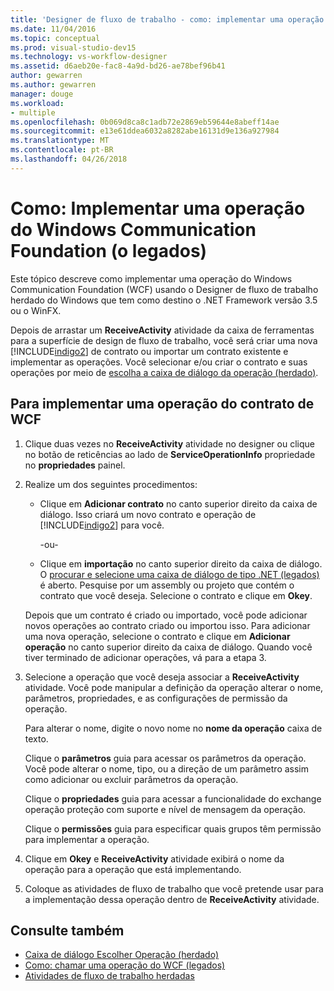 ```yaml
---
title: 'Designer de fluxo de trabalho - como: implementar uma operação do contrato Windows Communication Foundation (legados)'
ms.date: 11/04/2016
ms.topic: conceptual
ms.prod: visual-studio-dev15
ms.technology: vs-workflow-designer
ms.assetid: d6aeb20e-fac8-4a9d-bd26-ae78bef96b41
author: gewarren
ms.author: gewarren
manager: douge
ms.workload:
- multiple
ms.openlocfilehash: 0b069d8ca8c1adb72e2869eb59644e8abeff14ae
ms.sourcegitcommit: e13e61ddea6032a8282abe16131d9e136a927984
ms.translationtype: MT
ms.contentlocale: pt-BR
ms.lasthandoff: 04/26/2018
---
```

# <a name="how-to-implement-a-windows-communication-foundation-contract-operation-legacy"></a>Como: Implementar uma operação do Windows Communication Foundation (o legados)

Este tópico descreve como implementar uma operação do Windows Communication Foundation (WCF) usando o Designer de fluxo de trabalho herdado do Windows que tem como destino o .NET Framework versão 3.5 ou o WinFX.

Depois de arrastar um **ReceiveActivity** atividade da caixa de ferramentas para a superfície de design de fluxo de trabalho, você será criar uma nova [!INCLUDE[indigo2](../workflow-designer/includes/indigo2_md.md)] de contrato ou importar um contrato existente e implementar as operações. Você selecionar e/ou criar o contrato e suas operações por meio de [escolha a caixa de diálogo da operação (herdado)](../workflow-designer/choose-operation-dialog-box-legacy.md).

## <a name="to-implement-a-wcf-contract-operation"></a>Para implementar uma operação do contrato de WCF

1.  Clique duas vezes no **ReceiveActivity** atividade no designer ou clique no botão de reticências ao lado de **ServiceOperationInfo** propriedade no **propriedades** painel.

2.  Realize um dos seguintes procedimentos:

    -   Clique em **Adicionar contrato** no canto superior direito da caixa de diálogo. Isso criará um novo contrato e operação de [!INCLUDE[indigo2](../workflow-designer/includes/indigo2_md.md)] para você.

         -ou-

    -   Clique em **importação** no canto superior direito da caixa de diálogo. O [procurar e selecione uma caixa de diálogo de tipo .NET (legados)](../workflow-designer/browse-and-select-a-dotnet-type-dialog-box-legacy.md) é aberto. Pesquise por um assembly ou projeto que contém o contrato que você deseja. Selecione o contrato e clique em **Okey**.

     Depois que um contrato é criado ou importado, você pode adicionar novos operações ao contrato criado ou importou isso. Para adicionar uma nova operação, selecione o contrato e clique em **Adicionar operação** no canto superior direito da caixa de diálogo. Quando você tiver terminado de adicionar operações, vá para a etapa 3.

3.  Selecione a operação que você deseja associar a **ReceiveActivity** atividade. Você pode manipular a definição da operação alterar o nome, parâmetros, propriedades, e as configurações de permissão da operação.

     Para alterar o nome, digite o novo nome no **nome da operação** caixa de texto.

     Clique o **parâmetros** guia para acessar os parâmetros da operação. Você pode alterar o nome, tipo, ou a direção de um parâmetro assim como adicionar ou excluir parâmetros da operação.

     Clique o **propriedades** guia para acessar a funcionalidade do exchange operação proteção com suporte e nível de mensagem da operação.

     Clique o **permissões** guia para especificar quais grupos têm permissão para implementar a operação.

4.  Clique em **Okey** e **ReceiveActivity** atividade exibirá o nome da operação para a operação que está implementando.

5.  Coloque as atividades de fluxo de trabalho que você pretende usar para a implementação dessa operação dentro de **ReceiveActivity** atividade.

## <a name="see-also"></a>Consulte também

- [Caixa de diálogo Escolher Operação (herdado)](../workflow-designer/choose-operation-dialog-box-legacy.md)
- [Como: chamar uma operação do WCF (legados)](../workflow-designer/how-to-invoke-a-windows-communication-foundation-contract-operation-legacy.md)
- [Atividades de fluxo de trabalho herdadas](../workflow-designer/legacy-workflow-activities.md)